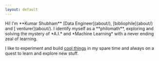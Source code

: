 ```yaml
---
layout: default
---
```


<div class="lead pretty-links">
  Hi! I'm **Kumar Shubham**  [Data Engineer](about/), [bibliophile](about/) and  [  venturer](about/). I identify myself as a **philomath**, exploring and solving the mystery of *A.I.* and *Machine Learning* with a never ending zeal of learning.

I like to experiment and build [cool things](projects/) in my spare time and always on a quest to learn and explore new stuff.

  
</div>
